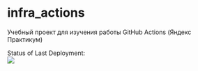 # infra_actions
Учебный проект для изучения работы GitHub Actions (Яндекс Практикум)

Status of Last Deployment: <br>
<img src="https://github.com/albetoki/infra_actions/workflows/Django-app_workflow/badge.svg?branch=master"><br>
